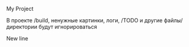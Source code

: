 My Project

В проекте /build, ненужные картинки, логи, /TODO и другие файлы/директории будут игнорироваться

New line
